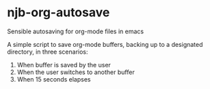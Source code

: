 # njb-org-autosave

Sensible autosaving for org-mode files in emacs

A simple script to save org-mode buffers, backing up to a designated directory, in three scenarios:

1. When buffer is saved by the user
2. When the user switches to another buffer
3. When 15 seconds elapses
